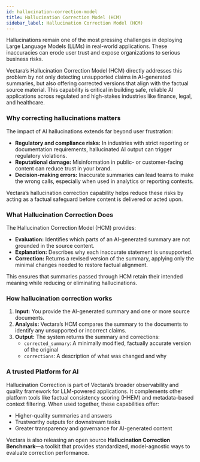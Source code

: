 ```yaml
---
id: hallucination-correction-model
title: Hallucination Correction Model (HCM)
sidebar_label: Hallucination Correction Model (HCM)
---
```


Hallucinations remain one of the most pressing challenges in deploying Large 
Language Models (LLMs) in real-world applications. These inaccuracies can 
erode user trust and expose organizations to serious business risks.

Vectara’s Hallucination Correction Model (HCM) directly addresses this problem 
by not only detecting unsupported claims in AI-generated summaries, but also 
offering corrected versions that align with the factual source material. This 
capability is critical in building safe, reliable AI applications across 
regulated and high-stakes industries like finance, legal, and healthcare.

### Why correcting hallucinations matters

The impact of AI hallucinations extends far beyond user frustration:

* **Regulatory and compliance risks:** In industries with strict reporting or 
  documentation requirements, hallucinated AI output can trigger regulatory 
  violations.
* **Reputational damage:** Misinformation in public- or customer-facing content 
  can reduce trust in your brand.
* **Decision-making errors:** Inaccurate summaries can lead teams to make the 
  wrong calls, especially when used in analytics or reporting contexts. 

Vectara’s hallucination correction capability helps reduce these risks by 
acting as a factual safeguard before content is delivered or acted upon.

### What Hallucination Correction Does

The Hallucination Correction Model (HCM) provides:
* **Evaluation:** Identifies which parts of an AI-generated summary are not 
  grounded in the source content.
* **Explanation:** Describes why each inaccurate statement is unsupported.
* **Correction:** Returns a revised version of the summary, applying only the 
  minimal changes needed to restore factual alignment.

This ensures that summaries passed through HCM retain their intended meaning 
while reducing or eliminating hallucinations.


### How hallucination correction works

1. **Input:** You provide the AI-generated summary and one or more source documents.
2. **Analysis:** Vectara’s HCM compares the summary to the documents to identify 
   any unsupported or incorrect claims.
3. **Output:** The system returns the summary and corrections:
    * `corrected_summary`: A minimally modified, factually accurate version of 
  the original
    * `corrections`: A description of what was changed and why


### A trusted Platform for AI

Hallucination Correction is part of Vectara’s broader observability and quality 
framework for LLM-powered applications. It complements other platform tools 
like factual consistency scoring (HHEM) and metadata-based context filtering. 
When used together, these capabilities offer:

* Higher-quality summaries and answers
* Trustworthy outputs for downstream tasks
* Greater transparency and governance for AI-generated content

Vectara is also releasing an open source **Hallucination Correction Benchmark**—a 
toolkit that provides standardized, model-agnostic ways to evaluate correction 
performance.
